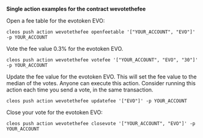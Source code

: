 **Single action examples for the contract wevotethefee** 

Open a fee table for the evotoken EVO:

    cleos push action wevotethefee openfeetable '["YOUR_ACCOUNT", "EVO"]' -p YOUR_ACCOUNT

Vote the fee value 0.3% for the evotoken EVO.

    cleos push action wevotethefee votefee '["YOUR_ACCOUNT", "EVO", "30"]' -p YOUR_ACCOUNT

Update the fee value for the evotoken EVO. This will set the fee value to the median
of the votes. Anyone can execute this action. Consider running this action each time
you send a vote, in the same transaction.

    cleos push action wevotethefee updatefee '["EVO"]' -p YOUR_ACCOUNT

Close your vote for the evotoken EVO:

    cleos push action wevotethefee closevote '["YOUR_ACCOUNT", "EVO"]' -p YOUR_ACCOUNT

